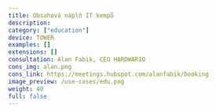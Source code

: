 ```yaml
---
title: Obsahová náplň IT kempů
description: 
category: ["education"]
device: TOWER
examples: []
extensions: []
consultation: Alan Fabik, CEO HARDWARIO
cons_img: alan.png
cons_link: https://meetings.hubspot.com/alanfabik/booking
image_preview: /use-cases/edu.png
weight: 40
full: false
---
```

